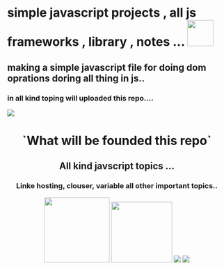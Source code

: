 # simple javascript projects , all js frameworks ,  library ,    notes ... <img src="https://cdn-icons-png.flaticon.com/128/4067/4067628.png" width="60" />
## making a simple javascript file for doing dom oprations doring all thing in js.. 
### in all kind toping will uploaded this repo.... 
<div>
<img src="https://encrypted-tbn0.gstatic.com/images?q=tbn:ANd9GcQLaNnGrw0t8mYGN-0PZTDjaT987It4mscWjA&usqp=CAU" align="center" />
  </div>
<div align="center">
  <h1> `What will be founded this repo` </h1>
  <h2> All kind javscript topics ... </h2>
  <h3> Linke hosting, clouser, variable all other important topics.. </h3>
  <div>
<img src="https://upload.wikimedia.org/wikipedia/commons/thumb/6/6a/JavaScript-logo.png/800px-JavaScript-logo.png" width="150"/>
<img src="https://i0.wp.com/innovationyourself.com/wp-content/uploads/2020/08/nodejs-logo.png?resize=752%2C440&ssl=1" width="140" />
<img src="https://encrypted-tbn0.gstatic.com/images?q=tbn:ANd9GcTGWfun_hVV6L6pXqgVOhTk6R3zXmYQqwzAp95XaSA&s" />
<img src="https://encrypted-tbn0.gstatic.com/images?q=tbn:ANd9GcTCbrv1X7RLJ5udH6Ddp7erltF9Jcna9shLBEipNuJ3&s" />
  </div>
</div>

